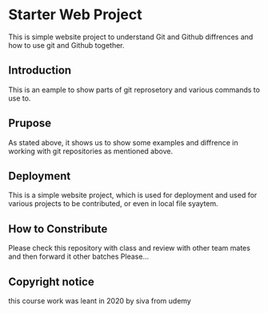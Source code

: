 # Starter Web Project

This is simple website project to understand Git and Github diffrences and how to use git and Github together.

## Introduction

This is an eample to show parts of git reprosetory and various commands to use to.

## Prupose

As stated above, it shows us to show some examples and diffrence in working with git repositories as mentioned above.

## Deployment

This is a simple website project, which is used for deployment and used for various projects to be contributed, or even in local file syaytem.

## How to Constribute

Please check this repository with class and review with other team mates and then forward it other batches Please...

## Copyright notice

this course work was leant in 2020 by siva from udemy